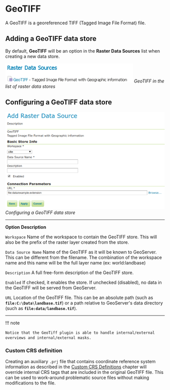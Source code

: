 # GeoTIFF

A GeoTIFF is a georeferenced TIFF (Tagged Image File Format) file.

## Adding a GeoTIFF data store

By default, **GeoTIFF** will be an option in the **Raster Data Sources** list when creating a new data store.

![](images/geotiffcreate.png)
*GeoTIFF in the list of raster data stores*

## Configuring a GeoTIFF data store

![](images/geotiffconfigure.png)
*Configuring a GeoTIFF data store*

  -------------------- ------------------------------------------------------------------------------------------------------------------------------------------------------------------------------------------------------
  **Option**           **Description**

  `Workspace`          Name of the workspace to contain the GeoTIFF store. This will also be the prefix of the raster layer created from the store.

  `Data Source Name`   Name of the GeoTIFF as it will be known to GeoServer. This can be different from the filename. The combination of the workspace name and this name will be the full layer name (ex: world:landbase)

  `Description`        A full free-form description of the GeoTIFF store.

  `Enabled`            If checked, it enables the store. If unchecked (disabled), no data in the GeoTIFF will be served from GeoServer.

  `URL`                Location of the GeoTIFF file. This can be an absolute path (such as **`file:C:\Data\landbase.tif`**) or a path relative to GeoServer's data directory (such as **`file:data/landbase.tif`**).
  -------------------- ------------------------------------------------------------------------------------------------------------------------------------------------------------------------------------------------------

!!! note

    Notice that the GeoTiff plugin is able to handle internal/external overviews and internal/external masks.

### Custom CRS definition

Creating an auxiliary `.prj` file that contains coordinate reference system information as described in the [Custom CRS Definitions](../../configuration/crshandling/customcrs.md) chapter will override internal CRS tags that are included in the original GeoTIFF file. This can be used to work-around problematic source files without making modifications to the file.
